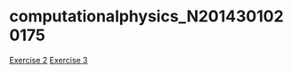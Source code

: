 # computationalphysics_N2014301020175
[Exercise 2](https://www.zybuluo.com/dewey777/note/500017)
[Exercise 3](https://www.zybuluo.com/dewey777/note/513275)


